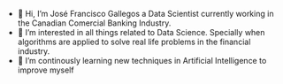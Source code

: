 - 👋 Hi, I’m José Francisco Gallegos a Data Scientist currently working in the Canadian Comercial Banking Industry.
- 👀 I’m interested in all things related to Data Science. Specially when algorithms are applied to solve real life problems in the financial industry.
- 🌱 I’m continously learning new techniques in Artificial Intelligence to improve myself  

<!---
JFGallegos/JFGallegos is a ✨ special ✨ repository because its `README.md` (this file) appears on your GitHub profile.
You can click the Preview link to take a look at your changes.
--->
